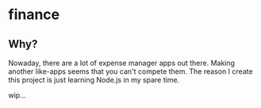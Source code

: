 # finance

## Why?

Nowaday, there are a lot of expense manager apps out there. Making another like-apps seems that you can't compete them. The reason I create this project is just learning Node.js in my spare time.

wip...
